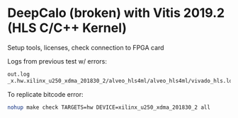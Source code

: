 # DeepCalo (broken) with Vitis 2019.2 (HLS C/C++ Kernel)

Setup tools, licenses, check connection to FPGA card

Logs from previous test w/ errors:
```bash
out.log
_x.hw.xilinx_u250_xdma_201830_2/alveo_hls4ml/alveo_hls4ml/vivado_hls.log
```

To replicate bitcode error:
```bash
nohup make check TARGETS=hw DEVICE=xilinx_u250_xdma_201830_2 all
```
